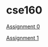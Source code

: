 # cse160

[Assignment 0](https://chinmayg123.github.io/cse160/Chinmay_Gowdru_Assignment_0/src/asgn0.html)

[Assignment 1](https://chinmayg123.github.io/cse160/Chinmay_Gowdru_Assignment_1/src/ColoredPoints.html)

